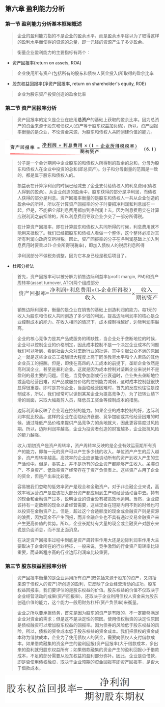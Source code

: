 





## 第六章 盈利能力分析
### 第一节 盈利能力分析基本框架概述
> 企业的盈利能力指的不是企业的盈余水平，而是盈余水平除以为了取得这样的盈利水平而使得的资源的总量，即一元钱的资源产生了多少盈余。

> 衡量企业盈利能力的主要指标有两个：
- 资产回报率(return on assets, ROA)
> 企业使用所有资产(包括所有的股东和债权人资金投入)所取得的盈余比率

- 股东权益回报率(净资产回报率, return on shareholder's equity, ROE)
> 企业为股东资产投资创造的盈余比率

### 第二节 资产回报率分析
> 资产回报率的定义是企业在应用**总资产**的基础上获取的盈余比率。因为总资产的资金来源于股东和债权人(资产等于股东权益加负债)，所以，资产回报率衡量的是企业，不论资金来源，为股东和债权人共同创建价值的能力。

![](assets/markdown-img-paste-20180529153900760.png)

> 分子是一个会计期间中企业股东的和债权人所得到的盈余的总和，分母为股东和债权人在企业中投资的总和(即总资产)。分子和分母衡量的范围是一致的，都是属于股东和债权人的。

> 损益表在计算净利润的时候已经减去了企业支付给债权人的利息费用(债权人得到的盈余)。从企业创造的盈余中，股东获得的部分是净利润，而债权人获得的部分是利息。资产回报率衡量的是股东和债权人一共从企业创造的盈余中的所得，所以在计算资产回报率的分子时要把净利润和利息加在一起。但是，不能把全部利息费用都加到净利润上去。因为利息费用实在计算应税利润之前扣除的，所以利息费用导致企业少交了一部分所得税。

> 在计算资产回报率，即在计算股东和债权人共同所得的时候，利息费用就不能用来抵税了。我们已经把股东和债权人看做一个整体，这个整体必须对其所有利润向政府交所得税。因此，资产回报率的分子在净利润基础上加入利息费用时要乘以(1-企业所得税税率)，即加入债权人的税后利息所得

> 净利润部分不做税务调整，因为它本身已经是税后项目了。

- 杜邦分析法
> 首先，资产回报率可以被分解为销售边际利益率(profit margin, PM)和资产周转率(asset turnover, ATO)两个组成部分
![](assets/markdown-img-paste-2018052916194915.png)

> 销售边际利润率，衡量的是企业在销售的基础上创造利润的能力。每1元的收入为股东和债权人共同创造了多少钱的利润。提高边际利润率的核心是企业控制成本的能力。在收入相同的情况下，成本控制得越好，边际利润率越高。

> 企业的核心竞争力是其产品或服务的稀缺性，当企业处于垄断地位的时候，企业可以控制企业的价格制定，因此成本控制不是一个决定企业成本的问题我们可以听到、看到社会大众对垄断行业的批评，其中引起公众不满的原因之一就是这些企业员工报酬很大程度上高于同类教育水平和个人素质的其他企业员工的报酬。但是，即使在高昂的人工成本的前提下，垄断企业依然是高利润企业，甚至是暴利企业。这就是因为成本控制对垄断企业来说并不是盈利的最主要的问题。但是，当竞争加剧或行业衰退时，企业失去垄断地位或面临经营困难，对产品或服务价格的控制能力减弱，这时成本控制就很快显得很重要。即时是其他企业，当面临经营困难时，首先的反应也往往是控制成本，所以，我们经常可以读到某某企业为提高竞争力，为了扭转业绩下滑的局面，采取大幅裁剪人员，降低员工奖金等控制成本的措施。

> 边际利润率反映了企业现在控制的能力。如果企业的成本控制的好，边际利润率就比较高。这样的企业在面临经济衰退、竞争加剧或其他经营困难的时候，通过降低产品价格来提供产品竞争力的余地就大，因此更容易度过风险期。所以，边际利润率越高，企业为投资者创造的财富越多，企业抵抗风险的能力越强。

> 收入/期初资产是资产周转率，资产周转率反映的是企业有效运营期所有资产的能力，即每一元的资产可以产生多少钱的收入。单位资产产生的后入越多，资产周转率越高。高效率的企业应该能调动所有的资产到收入产生的生产活动中。但是，事实上，并不是所有的企业资产都能够产生收入。呆滞资产、不良资产、低效率资产经常存在于资产负债表上。这些资产占用了企业的资金，但是产出率比较低。

> 容易被我们忽略的低效率资产是现金和金融资产。对于非金融企业来说，高效率地运营资产是应该把大部分资产都应用到生产和经营活动当中去。持有的现金和金融资产过多，说明企业的资金没有被高效地运用。当然，企业应该持有一定数额的现金以备经营需要，这些现金在短期内用不到的时候也可以投资在金融资产上。但是，超过这个合适额度的现金或金融资产则是资源的浪费，因为现金不产生回报，而非金融企业也不具有通过交易金融资产来产生更高价值的优势。所以，企业长期持有大量的现金或金融资产对股东来说是负面消息，而不是正面消息。

> 在决定资产回报率过程中到底是资产周转率作用大还是边际利润率作用大主要取决于企业所在的行业特征，一般来说，竞争激烈的行业资产周转率比较重要，而垄断程序高的行业边际利润率比较重要。

### 第三节 股东权益回报率分析
> 资产回报率衡量的是企业运用所有资产(既包括来源于股东的资产，又包括来源于债权人的资产)所创造的盈利，它反映了企业经营活动的成功。股东权益回报率，我们要评估的是股东权益的价值。股东权益的价值不仅取决于企业经营活动的成果(资产回报率)，还取决于企业利用债权人资金来为股东创造价值的能力，这个能力一般用财务杠杆(资产负债率)来衡量。

> 企业之所以要承担债务，首先是因为股东的资产是有限的，不一定能够满足企业对资金的需求；但是这不是决定性的原因。使用债权融资的决定性原因是债权融资可以增加股东权益的回报率。因为债券的风险低于股东权益的风险，所以，债权的资金成本低于股东权益的资金成本。我们把债权的资金成本称为借款成本，企业为了使用债权人的资金，需要向债权人支付借款成本。如果借款融集的资金产生的盈利回报(资产回报率)大于借款成本，多出来的盈利就归股东权益所有；如果借款融集的资金产生的盈利回报小于借款成本，不足的部分需要从股东权益的盈利部分弥补。因此，企业是否借款，即是否使用债权融资，取决于企业预期的资金回报率即资产回报率，是否大于借款成本。

![](assets/markdown-img-paste-20180529172119362.png)
